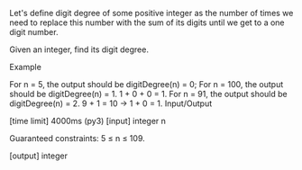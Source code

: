 Let's define digit degree of some positive integer as the number of times we need to replace this number with the sum of its digits until we get to a one digit number.

Given an integer, find its digit degree.

Example

For n = 5, the output should be
digitDegree(n) = 0;
For n = 100, the output should be
digitDegree(n) = 1.
1 + 0 + 0 = 1.
For n = 91, the output should be
digitDegree(n) = 2.
9 + 1 = 10 -> 1 + 0 = 1.
Input/Output

[time limit] 4000ms (py3)
[input] integer n

Guaranteed constraints:
5 ≤ n ≤ 109.

[output] integer

